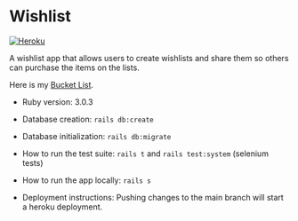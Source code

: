 # Wishlist

[![Heroku](https://pyheroku-badge.herokuapp.com/?app=gary287-wishlist&style=flat)](https://gary287-wishlist.herokuapp.com/)

A wishlist app that allows users to create wishlists and share them so others can purchase the items on the lists.

Here is my [Bucket List](https://gary287-wishlist.herokuapp.com/lists/c6c01122-dd17-467f-8aea-639026f49c4f/items).

* Ruby version: 3.0.3

* Database creation: `rails db:create`

* Database initialization: `rails db:migrate`

* How to run the test suite: `rails t` and `rails test:system` (selenium tests)

* How to run the app locally: `rails s`

* Deployment instructions: Pushing changes to the main branch will start a heroku deployment.

